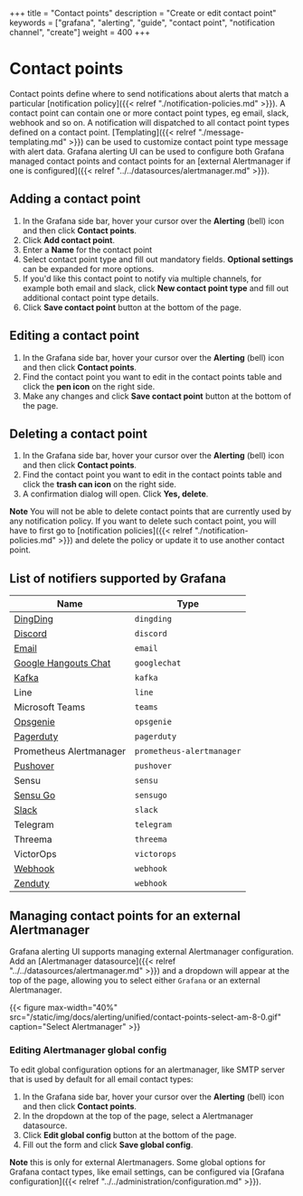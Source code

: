 +++
title = "Contact points"
description = "Create or edit contact point"
keywords = ["grafana", "alerting", "guide", "contact point", "notification channel", "create"]
weight = 400
+++

# Contact points

Contact points define where to send notifications about alerts that match a particular [notification policy]({{< relref "./notification-policies.md" >}}). A contact point can contain one or more contact point types, eg email, slack, webhook and so on. A notification will dispatched to all contact point types defined on a contact point. [Templating]({{< relref "./message-templating.md" >}}) can be used to customize contact point type message with alert data. Grafana alerting UI can be used to configure both Grafana managed contact points and contact points for an [external Alertmanager if one is configured]({{< relref "../../datasources/alertmanager.md" >}}).

## Adding a contact point

1. In the Grafana side bar, hover your cursor over the **Alerting** (bell) icon and then click **Contact points**.
1. Click **Add contact point**.
1. Enter a **Name** for the contact point 
1. Select contact point type and fill out mandatory fields. **Optional settings** can be expanded for more options.
1. If you'd like this contact point to notify via multiple channels, for example both email and slack, click **New contact point type** and fill out additional contact point type details.
1. Click **Save contact point** button at the bottom of the page.

## Editing a contact point
1. In the Grafana side bar, hover your cursor over the **Alerting** (bell) icon and then click **Contact points**.
1. Find the contact point you want to edit in the contact points table and click the **pen icon** on the right side.
1. Make any changes and click **Save contact point** button at the bottom of the page.

## Deleting a contact point 
1. In the Grafana side bar, hover your cursor over the **Alerting** (bell) icon and then click **Contact points**.
1. Find the contact point you want to edit in the contact points table and click the **trash can icon** on the right side.
1. A confirmation dialog will open. Click **Yes, delete**.

**Note** You will not be able to delete contact points that are currently used by any notification policy. If you want to delete such contact point, you will have to first go to [notification policies]({{< relref "./notification-policies.md" >}}) and delete the policy or update it to use another contact point.

## List of notifiers supported by Grafana

Name | Type 
-----|-----
[DingDing](#dingdingdingtalk) | `dingding`
[Discord](#discord) | `discord`
[Email](#email) | `email`
[Google Hangouts Chat](#google-hangouts-chat) | `googlechat`
[Kafka](#kafka) | `kafka`
Line | `line`
Microsoft Teams | `teams`
[Opsgenie](#opsgenie) | `opsgenie`
[Pagerduty](#pagerduty) | `pagerduty`
Prometheus Alertmanager | `prometheus-alertmanager`
[Pushover](#pushover) | `pushover`
Sensu | `sensu`
[Sensu Go](#sensu-go) | `sensugo`
[Slack](#slack) | `slack`
Telegram | `telegram`
Threema | `threema`
VictorOps | `victorops`
[Webhook](#webhook) | `webhook`
[Zenduty](#zenduty) | `webhook` 

## Managing contact points for an external Alertmanager

Grafana alerting UI supports managing external Alertmanager configuration. Add an [Alertmanager datasource]({{< relref "../../datasources/alertmanager.md" >}}) and a dropdown will appear at the top of the page, allowing you to select either `Grafana` or an external Alertmanager. 

{{< figure max-width="40%" src="/static/img/docs/alerting/unified/contact-points-select-am-8-0.gif" caption="Select Alertmanager" >}}

### Editing Alertmanager global config

To edit global configuration options for an alertmanager, like SMTP server that is used by default for all email contact types:


1. In the Grafana side bar, hover your cursor over the **Alerting** (bell) icon and then click **Contact points**.
1. In the dropdown at the top of the page, select a Alertmanager datasource.
1. Click **Edit global config** button at the bottom of the page.
1. Fill out the form and click **Save global config**.

**Note** this is only for external Alertmanagers. Some global options for Grafana contact types, like email settings, can be configured via [Grafana configuration]({{< relref "../../administration/configuration.md" >}}).
